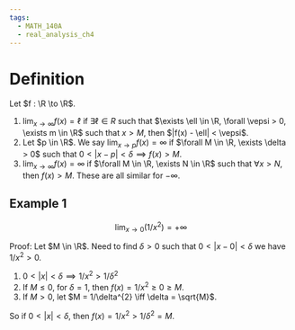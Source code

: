 ```yaml
---
tags:
  - MATH_140A
  - real_analysis_ch4
---
```

# Definition
Let $f : \R \to \R$. 
1. $\lim_{x \to \infty} f(x) = \ell$ if $\exists \ell \in R$ such that $\exists \ell \in \R, \forall \vepsi > 0, \exists m \in \R$ such that $x > M$, then $|f(x) - \ell| < \vepsi$.
2. Let $p \in \R$. We say $\lim_{x \to p}f(x) = \infty$ if $\forall M \in \R, \exists \delta > 0$ such that $0 < |x - p| < \delta \implies f(x) > M$. 
3. $\lim_{x \to \infty}f(x) = \infty$ if $\forall M \in \R, \exists N \in \R$ such that $\forall x > N$, then $f(x) > M$.
These are all similar for $-\infty$. 

## Example 1 

$$
\lim_{x \to 0}(1/x^{2}) = +\infty
$$

Proof: 
Let $M \in \R$. Need to find $\delta > 0$ such that $0 < |x - 0| < \delta$ we have $1/x^{2} > 0$. 
1. $0 < |x| < \delta \implies 1/x^{2}> 1/\delta^{2}$
2. If $M \leq 0$, for $\delta = 1$, then $f(x) = 1/x^{2} \geq 0 \geq M$. 
3. If $M > 0$, let $M = 1/\delta^{2} \iff \delta = \sqrt{M}$. 

So if $0 < |x| <\delta$, then $f(x) = 1/x^{2} > 1/\delta^2 = M$. 
